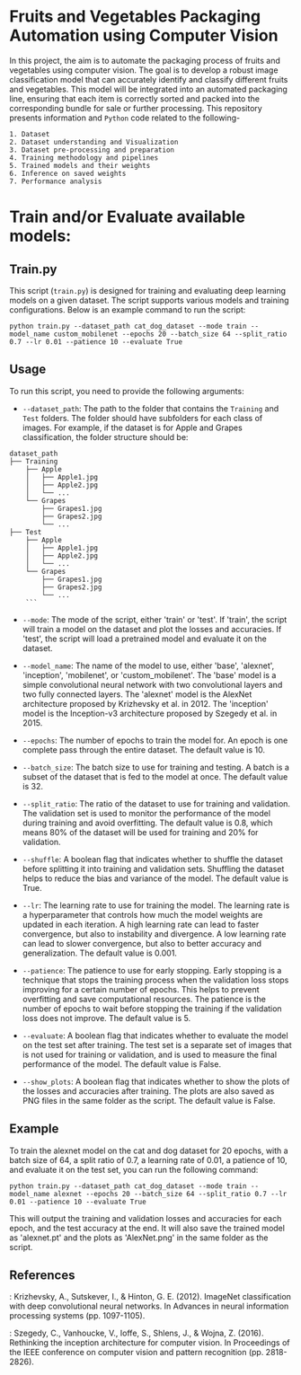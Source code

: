 # Fruits and Vegetables Packaging Automation using Computer Vision
In this project, the aim is to automate the packaging process of fruits and vegetables using computer vision. The goal is to develop a robust image classification model that can accurately identify and classify different fruits and vegetables. This model will be integrated into an automated packaging line, ensuring that each item is correctly sorted and packed into the corresponding bundle for sale or further processing. This repository presents information and `Python` code related to the following-

```
1. Dataset
2. Dataset understanding and Visualization
3. Dataset pre-processing and preparation
4. Training methodology and pipelines
5. Trained models and their weights
6. Inference on saved weights
7. Performance analysis
```

# Train and/or Evaluate available models:

## Train.py

This script (`train.py`) is designed for training and evaluating deep learning models on a given dataset. The script supports various models and training configurations. Below is an example command to run the script:

```
python train.py --dataset_path cat_dog_dataset --mode train --model_name custom_mobilenet --epochs 20 --batch_size 64 --split_ratio 0.7 --lr 0.01 --patience 10 --evaluate True
```

## Usage

To run this script, you need to provide the following arguments:

- `--dataset_path`: The path to the folder that contains the `Training` and `Test` folders. The folder should have subfolders for each class of images. For example, if the dataset is for Apple and Grapes classification, the folder structure should be:

```
dataset_path
├── Training
    ├── Apple
    │   ├── Apple1.jpg
    │   ├── Apple2.jpg
    │   └── ...
    └── Grapes
        ├── Grapes1.jpg
        ├── Grapes2.jpg
        └── ...
├── Test
    ├── Apple
    │   ├── Apple1.jpg
    │   ├── Apple2.jpg
    │   └── ...
    └── Grapes
        ├── Grapes1.jpg
        ├── Grapes2.jpg
        └── ...
    ```
```

- `--mode`: The mode of the script, either 'train' or 'test'. If 'train', the script will train a model on the dataset and plot the losses and accuracies. If 'test', the script will load a pretrained model and evaluate it on the dataset.

- `--model_name`: The name of the model to use, either 'base', 'alexnet', 'inception', 'mobilenet', or 'custom_mobilenet'. The 'base' model is a simple convolutional neural network with two convolutional layers and two fully connected layers. The 'alexnet' model is the AlexNet architecture proposed by Krizhevsky et al. in 2012. The 'inception' model is the Inception-v3 architecture proposed by Szegedy et al. in 2015.

- `--epochs`: The number of epochs to train the model for. An epoch is one complete pass through the entire dataset. The default value is 10.

- `--batch_size`: The batch size to use for training and testing. A batch is a subset of the dataset that is fed to the model at once. The default value is 32.

- `--split_ratio`: The ratio of the dataset to use for training and validation. The validation set is used to monitor the performance of the model during training and avoid overfitting. The default value is 0.8, which means 80% of the dataset will be used for training and 20% for validation.

- `--shuffle`: A boolean flag that indicates whether to shuffle the dataset before splitting it into training and validation sets. Shuffling the dataset helps to reduce the bias and variance of the model. The default value is True.

- `--lr`: The learning rate to use for training the model. The learning rate is a hyperparameter that controls how much the model weights are updated in each iteration. A high learning rate can lead to faster convergence, but also to instability and divergence. A low learning rate can lead to slower convergence, but also to better accuracy and generalization. The default value is 0.001.

- `--patience`: The patience to use for early stopping. Early stopping is a technique that stops the training process when the validation loss stops improving for a certain number of epochs. This helps to prevent overfitting and save computational resources. The patience is the number of epochs to wait before stopping the training if the validation loss does not improve. The default value is 5.

- `--evaluate`: A boolean flag that indicates whether to evaluate the model on the test set after training. The test set is a separate set of images that is not used for training or validation, and is used to measure the final performance of the model. The default value is False.

- `--show_plots`: A boolean flag that indicates whether to show the plots of the losses and accuracies after training. The plots are also saved as PNG files in the same folder as the script. The default value is False.

## Example

To train the alexnet model on the cat and dog dataset for 20 epochs, with a batch size of 64, a split ratio of 0.7, a learning rate of 0.01, a patience of 10, and evaluate it on the test set, you can run the following command:

```
python train.py --dataset_path cat_dog_dataset --mode train --model_name alexnet --epochs 20 --batch_size 64 --split_ratio 0.7 --lr 0.01 --patience 10 --evaluate True
```

This will output the training and validation losses and accuracies for each epoch, and the test accuracy at the end. It will also save the trained model as 'alexnet.pt' and the plots as 'AlexNet.png' in the same folder as the script.

## References

: Krizhevsky, A., Sutskever, I., & Hinton, G. E. (2012). ImageNet classification with deep convolutional neural networks. In Advances in neural information processing systems (pp. 1097-1105).

: Szegedy, C., Vanhoucke, V., Ioffe, S., Shlens, J., & Wojna, Z. (2016). Rethinking the inception architecture for computer vision. In Proceedings of the IEEE conference on computer vision and pattern recognition (pp. 2818-2826).